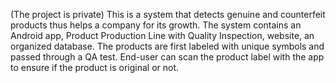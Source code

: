 (The project is private)
This is a system that detects genuine and counterfeit products thus helps a company for its growth. The system contains an Android app, Product Production Line with Quality Inspection, website, an organized database.
The products are first labeled with unique symbols and passed through a QA test. End-user can scan the product label with the app to ensure if the product is original or not.